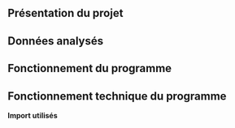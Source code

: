 ## Présentation du projet

## Données analysés

## Fonctionnement du programme

## Fonctionnement technique du programme
**Import utilisés**